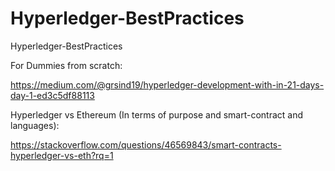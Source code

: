# Hyperledger-BestPractices
Hyperledger-BestPractices

For Dummies from scratch:

https://medium.com/@grsind19/hyperledger-development-with-in-21-days-day-1-ed3c5df88113

Hyperledger vs Ethereum (In terms of purpose and smart-contract and languages):

https://stackoverflow.com/questions/46569843/smart-contracts-hyperledger-vs-eth?rq=1
